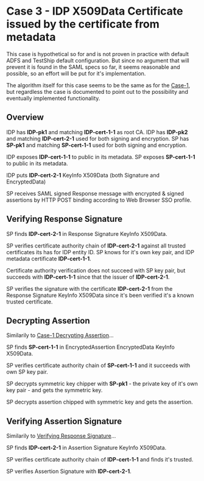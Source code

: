 Case 3 - IDP X509Data Certificate issued by the certificate from metadata
=========================================================================

This case is hypothetical so for and is not proven in practice with default ADFS and TestShip default configuration.
But since no argument that will prevent it is found in the SAML specs so far, it seems reasonable and possible, so
an effort will be put for it's implementation.

The algorithm itself for this case seems to be the same as for the [Case-1](case-1-idp-x509data-certificate-from-own-metadata.md),
but regardless the case is documented to point out to the possibility and eventually implemented functionality.

Overview
--------

IDP has **IDP-pk1** and matching **IDP-cert-1-1** as root CA.
IDP has **IDP-pk2** and matching **IDP-cert-2-1** used for both signing and encryption.
SP has **SP-pk1** and matching **SP-cert-1-1** used for both signing and encryption.

IDP exposes **IDP-cert-1-1** to public in its metadata.
SP exposes **SP-cert-1-1** to public in its metadata.

IDP puts **IDP-cert-2-1** KeyInfo X509Data (both Signature and EncryptedData)

SP receives SAML signed Response message with encrypted & signed assertions by HTTP POST binding according to
Web Browser SSO profile.


Verifying Response Signature
----------------------------

SP finds **IDP-cert-2-1** in Response Signature KeyInfo X509Data.

SP verifies certificate authority chain of **IDP-cert-2-1** against all trusted certificates its has for IDP entity ID.
SP knows for it's own key pair, and IDP metadata certificate **IDP-cert-1-1**.

Certificate authority verification does not succeed with SP key pair, but succeeds with **IDP-cert-1-1** since that the
issuer of **IDP-cert-2-1**.

SP verifies the signature with the certificate **IDP-cert-2-1** from the Response Signature KeyInfo X509Data since it's
been verified it's a known trusted certificate.


Decrypting Assertion
--------------------

Similarily to [Case-1 Decrypting Assertion](case-2-idp-key-name-equal-to-certificate-from-metadata.md#Decrypting+Assertion)...

SP finds **SP-cert-1-1** in EncryptedAssertion EncryptedData KeyInfo X509Data.

SP verifies certificate authority chain of **SP-cert-1-1** and it succeeds with own SP key pair.

SP decrypts symmetric key chipper with **SP-pk1** - the private key of it's own key pair - and gets the symmetric key.

SP decrypts assertion chipped with symmetric key and gets the assertion.


Verifying Assertion Signature
-----------------------------

Similarily to [Verifying Response Signature](#Verifying+Response+Signature)...

SP finds **IDP-cert-2-1** in Assertion Signature KeyInfo X509Data.

SP verifies certificate authority chain of **IDP-cert-1-1** and finds it's trusted.

SP verifies Assertion Signature with **IDP-cert-2-1**.
